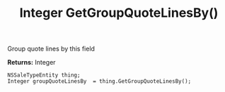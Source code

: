 ﻿---
uid: crmscript_ref_NSSaleTypeEntity_GetGroupQuoteLinesBy
title: Integer GetGroupQuoteLinesBy()
intellisense: NSSaleTypeEntity.GetGroupQuoteLinesBy
keywords: NSSaleTypeEntity, GetGroupQuoteLinesBy
so.topic: reference
---

Group quote lines by this field

**Returns:** Integer


```crmscript
NSSaleTypeEntity thing;
Integer groupQuoteLinesBy  = thing.GetGroupQuoteLinesBy();
```


